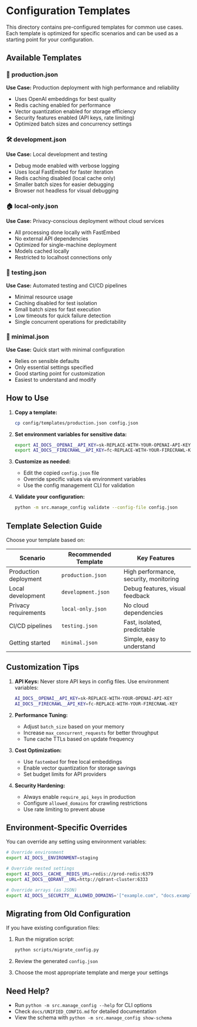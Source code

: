# Configuration Templates

This directory contains pre-configured templates for common use cases. Each template is optimized for specific scenarios and can be used as a starting point for your configuration.

## Available Templates

### 🚀 production.json
**Use Case:** Production deployment with high performance and reliability
- Uses OpenAI embeddings for best quality
- Redis caching enabled for performance
- Vector quantization enabled for storage efficiency
- Security features enabled (API keys, rate limiting)
- Optimized batch sizes and concurrency settings

### 🛠️ development.json
**Use Case:** Local development and testing
- Debug mode enabled with verbose logging
- Uses local FastEmbed for faster iteration
- Redis caching disabled (local cache only)
- Smaller batch sizes for easier debugging
- Browser not headless for visual debugging

### 🏠 local-only.json
**Use Case:** Privacy-conscious deployment without cloud services
- All processing done locally with FastEmbed
- No external API dependencies
- Optimized for single-machine deployment
- Models cached locally
- Restricted to localhost connections only

### 🧪 testing.json
**Use Case:** Automated testing and CI/CD pipelines
- Minimal resource usage
- Caching disabled for test isolation
- Small batch sizes for fast execution
- Low timeouts for quick failure detection
- Single concurrent operations for predictability

### 📄 minimal.json
**Use Case:** Quick start with minimal configuration
- Relies on sensible defaults
- Only essential settings specified
- Good starting point for customization
- Easiest to understand and modify

## How to Use

1. **Copy a template:**
   ```bash
   cp config/templates/production.json config.json
   ```

2. **Set environment variables for sensitive data:**
   ```bash
   export AI_DOCS__OPENAI__API_KEY=sk-REPLACE-WITH-YOUR-OPENAI-API-KEY
   export AI_DOCS__FIRECRAWL__API_KEY=fc-REPLACE-WITH-YOUR-FIRECRAWL-KEY
   ```

3. **Customize as needed:**
   - Edit the copied `config.json` file
   - Override specific values via environment variables
   - Use the config management CLI for validation

4. **Validate your configuration:**
   ```bash
   python -m src.manage_config validate --config-file config.json
   ```

## Template Selection Guide

Choose your template based on:

| Scenario | Recommended Template | Key Features |
|----------|---------------------|--------------|
| Production deployment | `production.json` | High performance, security, monitoring |
| Local development | `development.json` | Debug features, visual feedback |
| Privacy requirements | `local-only.json` | No cloud dependencies |
| CI/CD pipelines | `testing.json` | Fast, isolated, predictable |
| Getting started | `minimal.json` | Simple, easy to understand |

## Customization Tips

1. **API Keys:** Never store API keys in config files. Use environment variables:
   ```bash
   AI_DOCS__OPENAI__API_KEY=sk-REPLACE-WITH-YOUR-OPENAI-API-KEY
   AI_DOCS__FIRECRAWL__API_KEY=fc-REPLACE-WITH-YOUR-FIRECRAWL-KEY
   ```

2. **Performance Tuning:**
   - Adjust `batch_size` based on your memory
   - Increase `max_concurrent_requests` for better throughput
   - Tune cache TTLs based on update frequency

3. **Cost Optimization:**
   - Use `fastembed` for free local embeddings
   - Enable vector quantization for storage savings
   - Set budget limits for API providers

4. **Security Hardening:**
   - Always enable `require_api_keys` in production
   - Configure `allowed_domains` for crawling restrictions
   - Use rate limiting to prevent abuse

## Environment-Specific Overrides

You can override any setting using environment variables:

```bash
# Override environment
export AI_DOCS__ENVIRONMENT=staging

# Override nested settings
export AI_DOCS__CACHE__REDIS_URL=redis://prod-redis:6379
export AI_DOCS__QDRANT__URL=http://qdrant-cluster:6333

# Override arrays (as JSON)
export AI_DOCS__SECURITY__ALLOWED_DOMAINS='["example.com", "docs.example.com"]'
```

## Migrating from Old Configuration

If you have existing configuration files:

1. Run the migration script:
   ```bash
   python scripts/migrate_config.py
   ```

2. Review the generated `config.json`

3. Choose the most appropriate template and merge your settings

## Need Help?

- Run `python -m src.manage_config --help` for CLI options
- Check `docs/UNIFIED_CONFIG.md` for detailed documentation
- View the schema with `python -m src.manage_config show-schema`